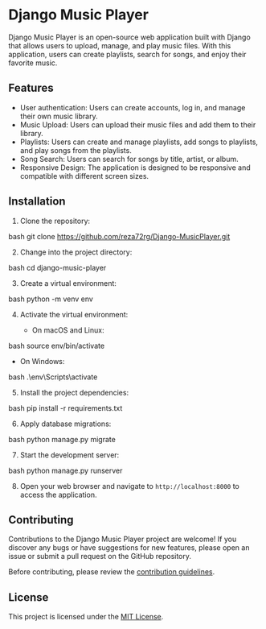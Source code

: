 # Django Music Player

Django Music Player is an open-source web application built with Django that allows users to upload, manage, and play music files. With this application, users can create playlists, search for songs, and enjoy their favorite music.

## Features

- User authentication: Users can create accounts, log in, and manage their own music library.
- Music Upload: Users can upload their music files and add them to their library.
- Playlists: Users can create and manage playlists, add songs to playlists, and play songs from the playlists.
- Song Search: Users can search for songs by title, artist, or album.
- Responsive Design: The application is designed to be responsive and compatible with different screen sizes.

## Installation

1. Clone the repository:

   
bash
   git clone https://github.com/reza72rg/Django-MusicPlayer.git
   
2. Change into the project directory:

   
bash
   cd django-music-player
   
3. Create a virtual environment:

   
bash
   python -m venv env
   
4. Activate the virtual environment:

   - On macOS and Linux:

     
bash
     source env/bin/activate
     
   - On Windows:

     
bash
     .\env\Scripts\activate
     
5. Install the project dependencies:

   
bash
   pip install -r requirements.txt
   
6. Apply database migrations:

   
bash
   python manage.py migrate
   
7. Start the development server:

   
bash
   python manage.py runserver
   
8. Open your web browser and navigate to `http://localhost:8000` to access the application.

## Contributing

Contributions to the Django Music Player project are welcome! If you discover any bugs or have suggestions for new features, please open an issue or submit a pull request on the GitHub repository.

Before contributing, please review the [contribution guidelines](CONTRIBUTING.md).

## License

This project is licensed under the [MIT License](LICENSE).

